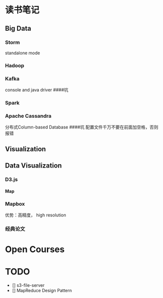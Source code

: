 # 读书笔记
## Big Data
### Storm
standalone mode
### Hadoop

### Kafka
console and java driver
####坑


### Spark

### Apache Cassandra
分布式Column-based Database
####坑
配置文件千万不要在前面加空格，否则报错

## Visualization


## Data Visualization
### D3.js
#### Map

### Mapbox
优势：高精度， high resolution


### 经典论文





# Open Courses




# TODO
- [] s3-file-server
- [] MapReduce Design Pattern